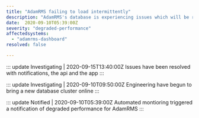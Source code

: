 ```yaml
---
title: "AdamRMS failing to load intermittently"
description: "AdamRMS's database is experiencing issues which will be resolved in a later maintenance window"
date:  2020-09-10T05:39:00Z
severity: "degraded-performance"
affectedsystems:
  - "adamrms-dashboard"
resolved: false

---
```


::: update Investigating | 2020-09-15T13:40:00Z
Issues have been resolved with notifications, the api and the app
:::

::: update Investigating | 2020-09-10T09:50:00Z
Engineering have begun to bring a new database cluster online
:::


::: update Notified | 2020-09-10T05:39:00Z
Automated montioring triggered a notification of degraded performance for AdamRMS
:::
